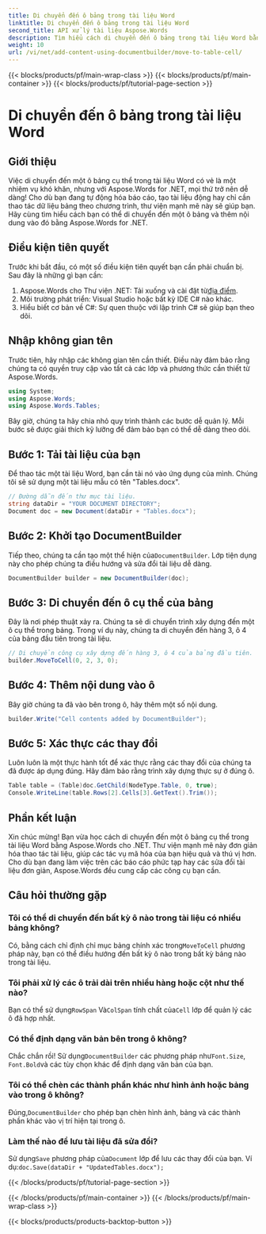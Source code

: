 ```yaml
---
title: Di chuyển đến ô bảng trong tài liệu Word
linktitle: Di chuyển đến ô bảng trong tài liệu Word
second_title: API xử lý tài liệu Aspose.Words
description: Tìm hiểu cách di chuyển đến ô bảng trong tài liệu Word bằng Aspose.Words cho .NET với hướng dẫn từng bước toàn diện này. Hoàn hảo cho các nhà phát triển.
weight: 10
url: /vi/net/add-content-using-documentbuilder/move-to-table-cell/
---
```


{{< blocks/products/pf/main-wrap-class >}}
{{< blocks/products/pf/main-container >}}
{{< blocks/products/pf/tutorial-page-section >}}

# Di chuyển đến ô bảng trong tài liệu Word

## Giới thiệu

Việc di chuyển đến một ô bảng cụ thể trong tài liệu Word có vẻ là một nhiệm vụ khó khăn, nhưng với Aspose.Words for .NET, mọi thứ trở nên dễ dàng! Cho dù bạn đang tự động hóa báo cáo, tạo tài liệu động hay chỉ cần thao tác dữ liệu bảng theo chương trình, thư viện mạnh mẽ này sẽ giúp bạn. Hãy cùng tìm hiểu cách bạn có thể di chuyển đến một ô bảng và thêm nội dung vào đó bằng Aspose.Words for .NET.

## Điều kiện tiên quyết

Trước khi bắt đầu, có một số điều kiện tiên quyết bạn cần phải chuẩn bị. Sau đây là những gì bạn cần:

1.  Aspose.Words cho Thư viện .NET: Tải xuống và cài đặt từ[địa điểm](https://releases.aspose.com/words/net/).
2. Môi trường phát triển: Visual Studio hoặc bất kỳ IDE C# nào khác.
3. Hiểu biết cơ bản về C#: Sự quen thuộc với lập trình C# sẽ giúp bạn theo dõi.

## Nhập không gian tên

Trước tiên, hãy nhập các không gian tên cần thiết. Điều này đảm bảo rằng chúng ta có quyền truy cập vào tất cả các lớp và phương thức cần thiết từ Aspose.Words.

```csharp
using System;
using Aspose.Words;
using Aspose.Words.Tables;
```

Bây giờ, chúng ta hãy chia nhỏ quy trình thành các bước dễ quản lý. Mỗi bước sẽ được giải thích kỹ lưỡng để đảm bảo bạn có thể dễ dàng theo dõi.

## Bước 1: Tải tài liệu của bạn

Để thao tác một tài liệu Word, bạn cần tải nó vào ứng dụng của mình. Chúng tôi sẽ sử dụng một tài liệu mẫu có tên "Tables.docx".

```csharp
// Đường dẫn đến thư mục tài liệu.
string dataDir = "YOUR DOCUMENT DIRECTORY";
Document doc = new Document(dataDir + "Tables.docx");
```

## Bước 2: Khởi tạo DocumentBuilder

 Tiếp theo, chúng ta cần tạo một thể hiện của`DocumentBuilder`. Lớp tiện dụng này cho phép chúng ta điều hướng và sửa đổi tài liệu dễ dàng.

```csharp
DocumentBuilder builder = new DocumentBuilder(doc);
```

## Bước 3: Di chuyển đến ô cụ thể của bảng

Đây là nơi phép thuật xảy ra. Chúng ta sẽ di chuyển trình xây dựng đến một ô cụ thể trong bảng. Trong ví dụ này, chúng ta di chuyển đến hàng 3, ô 4 của bảng đầu tiên trong tài liệu.

```csharp
// Di chuyển công cụ xây dựng đến hàng 3, ô 4 của bảng đầu tiên.
builder.MoveToCell(0, 2, 3, 0);
```

## Bước 4: Thêm nội dung vào ô

Bây giờ chúng ta đã vào bên trong ô, hãy thêm một số nội dung.

```csharp
builder.Write("Cell contents added by DocumentBuilder");
```

## Bước 5: Xác thực các thay đổi

Luôn luôn là một thực hành tốt để xác thực rằng các thay đổi của chúng ta đã được áp dụng đúng. Hãy đảm bảo rằng trình xây dựng thực sự ở đúng ô.

```csharp
Table table = (Table)doc.GetChild(NodeType.Table, 0, true);
Console.WriteLine(table.Rows[2].Cells[3].GetText().Trim());
```

## Phần kết luận

Xin chúc mừng! Bạn vừa học cách di chuyển đến một ô bảng cụ thể trong tài liệu Word bằng Aspose.Words cho .NET. Thư viện mạnh mẽ này đơn giản hóa thao tác tài liệu, giúp các tác vụ mã hóa của bạn hiệu quả và thú vị hơn. Cho dù bạn đang làm việc trên các báo cáo phức tạp hay các sửa đổi tài liệu đơn giản, Aspose.Words đều cung cấp các công cụ bạn cần.

## Câu hỏi thường gặp

### Tôi có thể di chuyển đến bất kỳ ô nào trong tài liệu có nhiều bảng không?
 Có, bằng cách chỉ định chỉ mục bảng chính xác trong`MoveToCell` phương pháp này, bạn có thể điều hướng đến bất kỳ ô nào trong bất kỳ bảng nào trong tài liệu.

### Tôi phải xử lý các ô trải dài trên nhiều hàng hoặc cột như thế nào?
 Bạn có thể sử dụng`RowSpan` Và`ColSpan` tính chất của`Cell` lớp để quản lý các ô đã hợp nhất.

### Có thể định dạng văn bản bên trong ô không?
 Chắc chắn rồi! Sử dụng`DocumentBuilder` các phương pháp như`Font.Size`, `Font.Bold`và các tùy chọn khác để định dạng văn bản của bạn.

### Tôi có thể chèn các thành phần khác như hình ảnh hoặc bảng vào trong ô không?
 Đúng,`DocumentBuilder` cho phép bạn chèn hình ảnh, bảng và các thành phần khác vào vị trí hiện tại trong ô.

### Làm thế nào để lưu tài liệu đã sửa đổi?
 Sử dụng`Save` phương pháp của`Document` lớp để lưu các thay đổi của bạn. Ví dụ:`doc.Save(dataDir + "UpdatedTables.docx");`


{{< /blocks/products/pf/tutorial-page-section >}}

{{< /blocks/products/pf/main-container >}}
{{< /blocks/products/pf/main-wrap-class >}}

{{< blocks/products/products-backtop-button >}}
